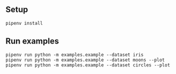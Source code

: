 ## Setup

```
pipenv install
```

## Run examples

```
pipenv run python -m examples.example --dataset iris
pipenv run python -m examples.example --dataset moons --plot
pipenv run python -m examples.example --dataset circles --plot
```
